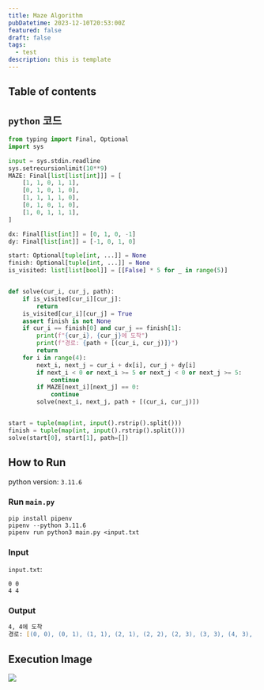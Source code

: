 ```yaml
---
title: Maze Algorithm
pubDatetime: 2023-12-10T20:53:00Z
featured: false
draft: false
tags:
  - test
description: this is template
---
```


## Table of contents

## `python` 코드

```python
from typing import Final, Optional
import sys

input = sys.stdin.readline
sys.setrecursionlimit(10**9)
MAZE: Final[list[list[int]]] = [
    [1, 1, 0, 1, 1],
    [0, 1, 0, 1, 0],
    [1, 1, 1, 1, 0],
    [0, 1, 0, 1, 0],
    [1, 0, 1, 1, 1],
]

dx: Final[list[int]] = [0, 1, 0, -1]
dy: Final[list[int]] = [-1, 0, 1, 0]

start: Optional[tuple[int, ...]] = None
finish: Optional[tuple[int, ...]] = None
is_visited: list[list[bool]] = [[False] * 5 for _ in range(5)]


def solve(cur_i, cur_j, path):
    if is_visited[cur_i][cur_j]:
        return
    is_visited[cur_i][cur_j] = True
    assert finish is not None
    if cur_i == finish[0] and cur_j == finish[1]:
        print(f"{cur_i}, {cur_j}에 도착")
        print(f"경로: {path + [(cur_i, cur_j)]}")
        return
    for i in range(4):
        next_i, next_j = cur_i + dx[i], cur_j + dy[i]
        if next_i < 0 or next_i >= 5 or next_j < 0 or next_j >= 5:
            continue
        if MAZE[next_i][next_j] == 0:
            continue
        solve(next_i, next_j, path + [(cur_i, cur_j)])


start = tuple(map(int, input().rstrip().split()))
finish = tuple(map(int, input().rstrip().split()))
solve(start[0], start[1], path=[])
```

## How to Run

python version: `3.11.6`

### Run `main.py`

```
pip install pipenv
pipenv --python 3.11.6
pipenv run python3 main.py <input.txt
```

### Input

`input.txt`:

```
0 0
4 4
```

### Output

```zsh
4, 4에 도착
경로: [(0, 0), (0, 1), (1, 1), (2, 1), (2, 2), (2, 3), (3, 3), (4, 3), (4, 4)]
```

## Execution Image

![](https://res.cloudinary.com/gyunseo-blog/image/upload/f_auto/v1702209553/image_chegnp.png)
